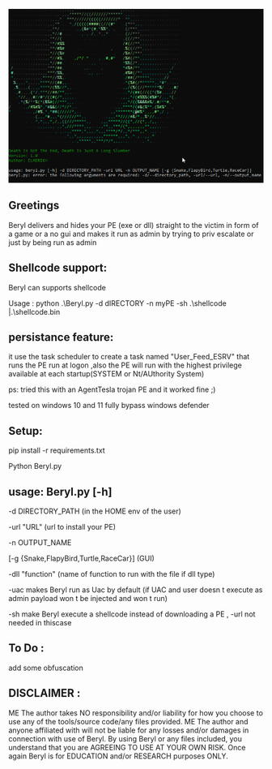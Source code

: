 
![Alt text](<2023-08-31 09_57_39-Command Prompt.png>)

Greetings
--------------------

Beryl delivers and hides your PE (exe or dll) straight to the victim in form of a game or a no gui and makes it run as admin by trying to priv escalate or just by being run as admin

Shellcode support:
-----------
Beryl can supports shellcode

Usage :  python .\Beryl.py -d dIRECTORY -n myPE -sh .\shellcode |.\shellcode.bin


persistance feature:
---------------------
it use the task scheduler to create a task named "User_Feed_ESRV" that runs the PE run at logon ,also the PE will run with the highest privilege available at each startup(SYSTEM or Nt/AUthority System)

ps: tried this with an AgentTesla trojan PE and it worked fine ;)

tested on windows 10 and 11 fully bypass windows defender

Setup:
-------------------

pip install -r requirements.txt 

Python Beryl.py

usage: Beryl.py [-h] 
------------

-d DIRECTORY_PATH (in the HOME env of the user)

-url "URL" (url to install your PE)

-n OUTPUT_NAME 

[-g {Snake,FlapyBird,Turtle,RaceCar}] (GUI)

-dll "function" (name of function to run with the file if dll type)

-uac makes Beryl run as Uac by default (if UAC and  user  doesn t execute as admin payload won t be injected and won t run)

-sh make Beryl execute a shellcode instead of downloading a PE , -url not needed in thiscase

To Do :
---------------

add some obfuscation 

DISCLAIMER :
--------------

ME The author takes NO responsibility and/or liability for how you choose to use any of the tools/source code/any files provided. ME The author and anyone affiliated with will not be liable for any losses and/or damages in connection with use of Beryl. By using Beryl or any files included, you understand that you are AGREEING TO USE AT YOUR OWN RISK. Once again Beryl is for EDUCATION and/or RESEARCH purposes ONLY.